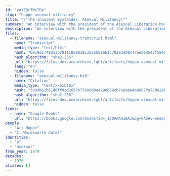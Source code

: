 ```yaml
---
id: "yuXZBr7WcTDa"
slug: "hoppe-asexual-militancy"
title: "\"The Innocent Bystander: Asexual Militancy\""
summary: "An interview with the president of the Asexual Liberation Movement"
description: "An interview with the president of the Asexual Liberation Movement, who claims \"No one is born an A\""
files:
  - filename: "asexual-militancy-transcript.html"
    name: "Transcript"
    media_type: "text/html"
    hash: "00c9dc748d13b701118a9818c3b25b08eb1c702e3e09c47ae5e3542f59e25145"
    hash_algorithm: "sha2-256"
    url: "https://files-dev.acearchive.lgbt/artifacts/hoppe-asexual-militancy/asexual-militancy-transcript.html"
    lang: "en"
    hidden: false
  - filename: "asexual-militancy.bib"
    name: "Citation"
    media_type: "text/x-bibtex"
    hash: "3009b62b61d6ff0cd2657b77980d9e429eb58cb7ce9ee4b8887fa78de2eb7b85"
    hash_algorithm: "sha2-256"
    url: "https://files-dev.acearchive.lgbt/artifacts/hoppe-asexual-militancy/asexual-militancy.bib"
    hidden: false
links:
  - name: "Google Books"
    url: "https://books.google.com/books?id=_1pOAAAAIBAJ&pg=PA5#v=onepage&q&f=false"
people:
  - "Art Hoppe"
  - "C. Wordsworth Gates"
identities:
  - "a"
  - "asexual"
from_year: 1979
decades:
  - 1970
aliases: []
---
```

